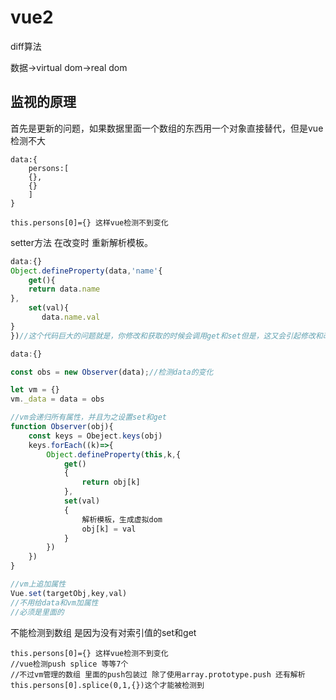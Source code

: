 # vue2

diff算法

数据->virtual dom->real dom



## 监视的原理

 首先是更新的问题，如果数据里面一个数组的东西用一个对象直接替代，但是vue检测不大

```
data:{
	persons:[
	{},
	{}
	]
}

this.persons[0]={} 这样vue检测不到变化
```



setter方法 在改变时 重新解析模板。

```js
data:{}
Object.defineProperty(data,'name'{
	get(){
    return data.name
},
    set(val){
       data.name.val 
}
})//这个代码巨大的问题就是，你修改和获取的时候会调用get和set但是，这又会引起修改和改变这个动作，因此又调用get和set 最后call stack溢出
```



```js
data:{}

const obs = new Observer(data);//检测data的变化

let vm = {}
vm._data = data = obs

//vm会递归所有属性，并且为之设置set和get
function Observer(obj){
    const keys = Obeject.keys(obj)
    keys.forEach((k)=>{
        Object.defineProperty(this,k,{
            get()
            {
                return obj[k]
            },
            set(val)
            {
                解析模板，生成虚拟dom
				obj[k] = val
            }
        })
    })
}
```



```js
//vm上追加属性
Vue.set(targetObj,key,val)
//不用给data和vm加属性
//必须是里面的
```



不能检测到数组 是因为没有对索引值的set和get 

```
this.persons[0]={} 这样vue检测不到变化
//vue检测push splice 等等7个
//不过vm管理的数组 里面的push包装过 除了使用array.prototype.push 还有解析
this.persons[0].splice(0,1,{})这个才能被检测到
```

